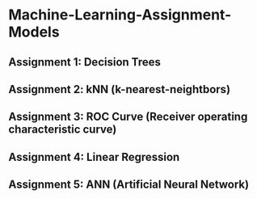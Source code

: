 # Machine-Learning-Assignment-Models
Assignment 1: Decision Trees
----------------------------------------------

Assignment 2: kNN (k-nearest-neightbors)
-------------------------------------------------------

Assignment 3: ROC Curve (Receiver operating characteristic curve)
----------------------------------------------------------------

Assignment 4: Linear Regression
----------------------------------------------------------------------------------

Assignment 5: ANN (Artificial Neural Network)
------------------------------------------------------------------------------------------------
